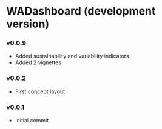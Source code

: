 # WADashboard (development version)

### v0.0.9

* Added sustainability and variability indicators
* Added 2 vignettes

### v0.0.2

* First concept layout

### v0.0.1

* Initial commit
